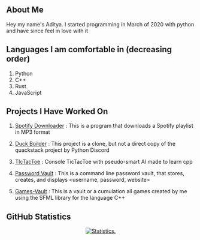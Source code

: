 <!-- ![A Tool For Converting Caffeine Into Code](https://i.pinimg.com/originals/b6/d9/e4/b6d9e4bb3642d036a207f7a83b2f9128.jpg) -->

## About Me

Hey my name's Aditya. I started programming in March of 2020 with python and have since feel in love with it

## Languages I am comfortable in (decreasing order)

1. Python
2. C++
3. Rust
4. JavaScript

## Projects I Have Worked On

1. [Spotify Downloader](https://github.com/Reverend-Toady/Spotify-Downloader)
  : This is a program that downloads a Spotify playlist in MP3 format

2. [Duck Builder](https://github.com/Reverend-Toady/Duck-Builder)
  : This project is a clone, but not a direct copy of the quackstack project by Python Discord

3. [TIcTacToe](https://github.com/Reverend-Toady/tic-tac-toe)
  : Console TicTacToe with pseudo-smart AI made to learn cpp

4. [Password Vault](https://github.com/Reverend-Toady/password-vault)
  : This is a command line password vault, that stores, creates, and displays <username, password, website> 
  
5. [Games-Vault](https://github.com/Reverend-Toady/Games-Vault)
  : This is a vault or a cumulation all games created by me using the SFML library for the language C++
  
## GitHub Statistics

<p align=center>
<a href="https://github.com/Reverend-Toady">
  <img align="center" src="https://github-readme-stats.vercel.app/api?username=Reverend-Toady&show_icons=true&include_all_commits=true&count_private=true$show_icons=true&theme=tokyonight&hide_border=true" alt="Statistics." />
</a>
</p>
</details>
